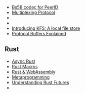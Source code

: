 - [Bs58 codec for PeerID](https://whisperd.tech/bs58-codec/)
- [Multiplexing Protocol](https://www.rfc-editor.org/ien/ien90.txt#:~:text=This%20Multiplexing%20Protocol%20is%20defined,protocol%20field%20may%20be%20combined)
- 
- 
- [Introducing KFS: A local file store](https://www.storj.io/blog/introducing-kfs-a-local-file-store-inspired-by-kademlia)
- [Protocol Buffers Explained](https://www.ionos.com/digitalguide/websites/web-development/protocol-buffers-explained/)


## Rust
- [Async Rust](https://rust-lang.github.io/async-book/01_getting_started/02_why_async.html)
- [Rust Macros](https://faun.pub/a-brief-introduction-to-macros-in-rust-eb95cd5cd9f4)
- [Rust & WebAssembly](https://rustwasm.github.io/docs/book/what-is-webassembly.html)
- [Metaprogramming](https://devopedia.org/metaprogramming#qst-ans-0)
- [Understanding Rust Futures](https://fasterthanli.me/articles/understanding-rust-futures-by-going-way-too-deep)
- 